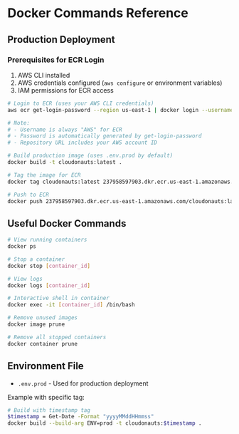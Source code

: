# Docker Commands Reference

## Production Deployment

### Prerequisites for ECR Login
1. AWS CLI installed
2. AWS credentials configured (`aws configure` or environment variables)
3. IAM permissions for ECR access

```bash
# Login to ECR (uses your AWS CLI credentials)
aws ecr get-login-password --region us-east-1 | docker login --username AWS --password-stdin 237958597903.dkr.ecr.us-east-1.amazonaws.com

# Note: 
# - Username is always "AWS" for ECR
# - Password is automatically generated by get-login-password
# - Repository URL includes your AWS account ID

# Build production image (uses .env.prod by default)
docker build -t cloudonauts:latest .

# Tag the image for ECR
docker tag cloudonauts:latest 237958597903.dkr.ecr.us-east-1.amazonaws.com/cloudonauts:latest

# Push to ECR
docker push 237958597903.dkr.ecr.us-east-1.amazonaws.com/cloudonauts:latest
```

## Useful Docker Commands

```bash
# View running containers
docker ps

# Stop a container
docker stop [container_id]

# View logs
docker logs [container_id]

# Interactive shell in container
docker exec -it [container_id] /bin/bash

# Remove unused images
docker image prune

# Remove all stopped containers
docker container prune
```

## Environment File
- `.env.prod` - Used for production deployment

Example with specific tag:
```bash
# Build with timestamp tag
$timestamp = Get-Date -Format "yyyyMMddHHmmss"
docker build --build-arg ENV=prod -t cloudonauts:$timestamp .
```
